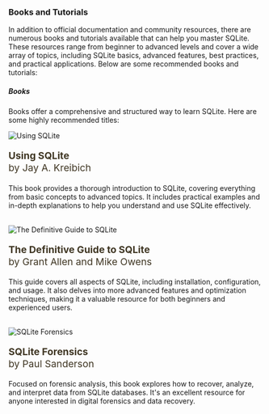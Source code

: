 
### Books and Tutorials

In addition to official documentation and community resources, there are numerous books and tutorials available that can help you master SQLite. These resources range from beginner to advanced levels and cover a wide array of topics, including SQLite basics, advanced features, best practices, and practical applications. Below are some recommended books and tutorials:

##### Books

Books offer a comprehensive and structured way to learn SQLite. Here are some highly recommended titles:

<div class="cover">
    <div class="cover-content">
        <div class="cover-image">
            <img src="https://m.media-amazon.com/images/I/81MU-C7YKTL._AC_UF894,1000_QL80_.jpg" alt="Using SQLite" />
        </div>
        <div class="cover-text">
            <p style="color: #403724; font-size: 1.2rem;"><b>Using SQLite</b><br>by Jay A. Kreibich</p>
            <p>This book provides a thorough introduction to SQLite, covering everything from basic concepts to advanced topics. It includes practical examples and in-depth explanations to help you understand and use SQLite effectively.</p>
        </div>
    </div>
</div>

<br>

<div class="cover">
    <div class="cover-content">
        <div class="cover-image">
            <img src="https://m.media-amazon.com/images/I/61ZyZP9lxkL._AC_UF1000,1000_QL80_.jpg" alt="The Definitive Guide to SQLite" />
        </div>
        <div class="cover-text">
            <p style="color: #403724; font-size: 1.2rem;"><b>The Definitive Guide to SQLite</b><br>by Grant Allen and Mike Owens</p>
            <p>This guide covers all aspects of SQLite, including installation, configuration, and usage. It also delves into more advanced features and optimization techniques, making it a valuable resource for both beginners and experienced users.</p>
        </div>
    </div>
</div>

<br>

<div class="cover">
    <div class="cover-content">
        <div class="cover-image">
            <img src="https://m.media-amazon.com/images/I/61jfTMiHoRL._AC_UF894,1000_QL80_.jpg" alt="SQLite Forensics" />
        </div>
        <div class="cover-text">
            <p style="color: #403724; font-size: 1.2rem;"><b>SQLite Forensics</b><br>by Paul Sanderson</p>
            <p>Focused on forensic analysis, this book explores how to recover, analyze, and interpret data from SQLite databases. It's an excellent resource for anyone interested in digital forensics and data recovery.</p>
        </div>
    </div>
</div>
